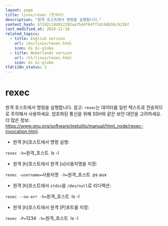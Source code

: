 ```yaml
---
layout: page
title: linux/rexec (한국어)
description: "원격 호스트에서 명령을 실행합니다."
content_hash: b72d2c2dd912292aa75d4f64ff1dc9db56c913b7
last_modified_at: 2024-11-10
related_topics:
  - title: English version
    url: /en/linux/rexec.html
    icon: bi bi-globe
  - title: Nederlands version
    url: /nl/linux/rexec.html
    icon: bi bi-globe
tldri18n_status: 2
---
```

# rexec

원격 호스트에서 명령을 실행합니다.
참고: `rexec`는 데이터를 일반 텍스트로 전송하므로 주의해서 사용하세요. 암호화된 통신을 위해 SSH와 같은 보안 대안을 고려하세요.
더 많은 정보: <https://www.gnu.org/software/inetutils/manual/html_node/rexec-invocation.html>.

- 원격 [h]호스트에서 명령 실행:

`rexec -h=`<span class="tldr-var badge badge-pill bg-dark-lm bg-white-dm text-white-lm text-dark-dm font-weight-bold">원격_호스트</span>` `<span class="tldr-var badge badge-pill bg-dark-lm bg-white-dm text-white-lm text-dark-dm font-weight-bold">ls -l</span>

- 원격 [h]호스트에서 원격 [u]사용자명을 지정:

`rexec -username=`<span class="tldr-var badge badge-pill bg-dark-lm bg-white-dm text-white-lm text-dark-dm font-weight-bold">사용자명</span>` -h=`<span class="tldr-var badge badge-pill bg-dark-lm bg-white-dm text-white-lm text-dark-dm font-weight-bold">원격_호스트</span>` `<span class="tldr-var badge badge-pill bg-dark-lm bg-white-dm text-white-lm text-dark-dm font-weight-bold">ps aux</span>

- 원격 [h]호스트에서 `stdin`을 `/dev/null`로 리디렉션:

`rexec --no-err -h=`<span class="tldr-var badge badge-pill bg-dark-lm bg-white-dm text-white-lm text-dark-dm font-weight-bold">원격_호스트</span>` `<span class="tldr-var badge badge-pill bg-dark-lm bg-white-dm text-white-lm text-dark-dm font-weight-bold">ls -l</span>

- 원격 [h]호스트에서 원격 [P]포트를 지정:

`rexec -P=`<span class="tldr-var badge badge-pill bg-dark-lm bg-white-dm text-white-lm text-dark-dm font-weight-bold">1234</span>` -h=`<span class="tldr-var badge badge-pill bg-dark-lm bg-white-dm text-white-lm text-dark-dm font-weight-bold">원격_호스트</span>` `<span class="tldr-var badge badge-pill bg-dark-lm bg-white-dm text-white-lm text-dark-dm font-weight-bold">ls -l</span>
